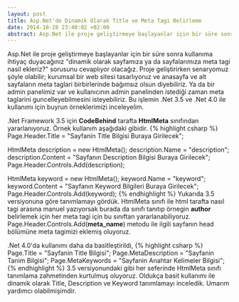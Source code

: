 ```yaml
---
layout: post
title: Asp.Net'de Dinamik Olarak Title ve Meta Tagi Belirleme
date: 2014-10-28 23:40:02 +02:00
abstract: Asp.Net ile proje geliştirmeye başlayanlar için bir süre sonra kullanıma ihtiyaç duyacağınız "dinamik olarak sayfamıza ya da sayfalarımıza meta tagi nasil ekleriz?" sorusunu cevaplıyor olacağız. Proje geliştirirken senaryomuz şöyle olabilir; kurumsal bir web sitesi ...
---
```

Asp.Net ile proje geliştirmeye başlayanlar için bir süre sonra kullanıma ihtiyaç duyacağınız "dinamik olarak sayfamıza ya da sayfalarımıza meta tagi nasil ekleriz?" sorusunu cevaplıyor olacağız. Proje geliştirirken senaryomuz şöyle olabilir; kurumsal bir web sitesi tasarlıyoruz ve anasayfa ve alt sayfaların meta taglari birbirlerinde bağımsız olsun diyebiliriz. Ya da bir admin panelimiz var ve kullanıcının admin panelinden istediği zaman meta taglarini guncelleyebilmesini isteyebiliriz. Bu işlemin .Net 3.5 ve .Net 4.0 ile kullanımı için buyrun örneklerimizi inceleyelim.

.Net Framework 3.5 için **CodeBehind** tarafta **HtmlMeta** sınıfından yararlanıyoruz. Örnek kullanım aşağıdaki gibidir.
{% highlight csharp %}
  Page.Header.Title = "Sayfanin Title Bilgisi Buraya Girilecek";

  HtmlMeta description = new HtmlMeta();
  description.Name = "description";
  description.Content = "Sayfanın Description Bilgisi Buraya Girilecek";
  Page.Header.Controls.Add(description);

  HtmlMeta keyword = new HtmlMeta();
  keyword.Name = "keyword";
  keyword.Content = "Sayfanın Keyword Bilgileri Buraya Girilecek";
  Page.Header.Controls.Add(keyword);
{% endhighlight %}
Yukarıda 3.5 versiyonuna göre tanımlamayı gördük. HtmlMeta sınıfı ile html tarafta nasıl **<head>** tagi arasına manuel yazıyorsak burada da sınıfı tanıtıp örnegin **author** belirlemek için her meta tagi için bu sınıftan yararlanabiliyoruz. Page.Header.Controls.Add(**meta_name**) metodu ile ilgili sayfanın head bölümüne meta tagimizi eklemiş oluyoruz.

.Net 4.0'da kullanımı daha da basitleştirildi,
{% highlight csharp %}
  Page.Title = "Sayfanin Title Bilgisi";
  Page.MetaDescription = "Sayfanin Tanim Bilgisi";
  Page.MetaKeywords = "Sayfanin Anahtar Kelimeler Bilgisi";
{% endhighlight %}
3.5 versiyonundaki gibi her seferinde HtmlMeta sınıfı tanımlama zahmetinden kurtulmuş oluyoruz. Oldukça basit kullanımı ile dinamik olarak Title, Description ve Keyword tanımlamayı inceledik. Umarım yardımcı olabilmişimdir.
